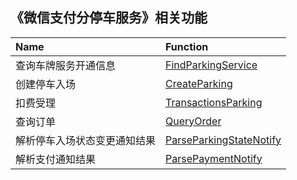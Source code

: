 ## 《微信支付分停车服务》相关功能

|Name|Function|
|:----|:----|
|查询车牌服务开通信息|[FindParkingService](https://github.com/pyihe/wechat-sdk/blob/master/service/parking/parking.go#L16)|
|创建停车入场|[CreateParking](https://github.com/pyihe/wechat-sdk/blob/master/service/parking/parking.go#L63)|
|扣费受理|[TransactionsParking](https://github.com/pyihe/wechat-sdk/blob/master/service/parking/parking.go#L84)|
|查询订单|[QueryOrder](https://github.com/pyihe/wechat-sdk/blob/master/service/parking/parking.go#L105)|
|解析停车入场状态变更通知结果|[ParseParkingStateNotify](https://github.com/pyihe/wechat-sdk/blob/master/service/parking/parking.go#L134)|
|解析支付通知结果|[ParsePaymentNotify](https://github.com/pyihe/wechat-sdk/blob/master/service/parking/parking.go#L147)|